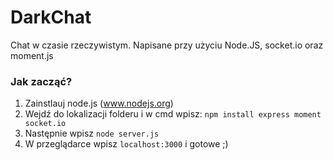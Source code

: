 # DarkChat
Chat w czasie rzeczywistym. Napisane przy użyciu Node.JS, socket.io oraz moment.js

### Jak zacząć? 
1. Zainstlauj node.js (www.nodejs.org)
2. Wejdź do lokalizacji folderu i w cmd wpisz:
```npm install express moment socket.io```
3. Następnie wpisz `node server.js`
4. W przeglądarce wpisz ```localhost:3000``` i gotowe ;)


